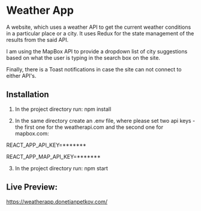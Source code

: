 # Weather App 

A website, which uses a weather API to get the current weather conditions in a particular place or a city. It uses Redux for the state management of the results from the said API.

I am using the MapBox API to provide a dropdown list of city suggestions based on what the user is typing in the search box on the site. 

Finally, there is a Toast notifications in case the site can not connect to either API's.

## Installation

1. In the project directory run: npm install

2. In the same directory create an .env file, where please set two api keys - the first one for the weatherapi.com and the second one for mapbox.com:

REACT_APP_API_KEY=*******

REACT_APP_MAP_API_KEY=*******

3. In the project directory run: npm start

## Live Preview: 

https://weatherapp.donetianpetkov.com/
